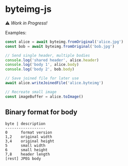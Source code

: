 # byteimg-js

⚠️ _Work in Progress!_

Examples:

```javascript
const alice = await byteimg.fromOriginal('alice.jpg')
const bob = await byteimg.fromOriginal('bob.jpg')

// Send single header, multiple bodies
console.log('shared header', alice.header)
console.log('body 1', alice.body)
console.log('body 2', bob.body)

// Save joined file for later use
await alice.writeJoinedFile('alice.byteimg')

// Recreate small image
const imageBuffer = alice.toImage()
```

## Binary format for body

```
byte | description
------------------
0      format version
1,2    original width
3,4    original height
5      small width
6      small height
7,8    header length
[rest] JPEG body
```